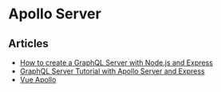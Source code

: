 # Apollo Server

## Articles

- [How to create a GraphQL Server with Node.js and Express](https://flaviocopes.com/graphql-node-express/)
- [GraphQL Server Tutorial with Apollo Server and Express](https://www.robinwieruch.de/graphql-apollo-server-tutorial)
- [Vue Apollo](https://apollo.vuejs.org/)
